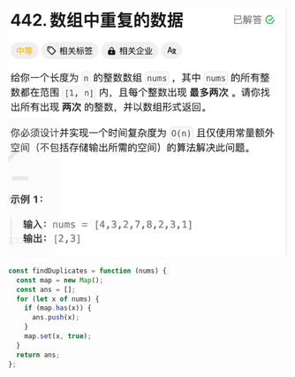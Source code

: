 ![image-20250307221427349](img/image-20250307221427349.png)

```javascript
const findDuplicates = function (nums) {
  const map = new Map();
  const ans = [];
  for (let x of nums) {
    if (map.has(x)) {
      ans.push(x);
    }
    map.set(x, true);
  }
  return ans;
};
```
